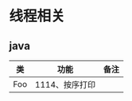 # 线程相关
## java
| 类   |      功能      |  备注 |
|----------|:-------------:|------:|
| Foo |1114、按序打印 |  |
